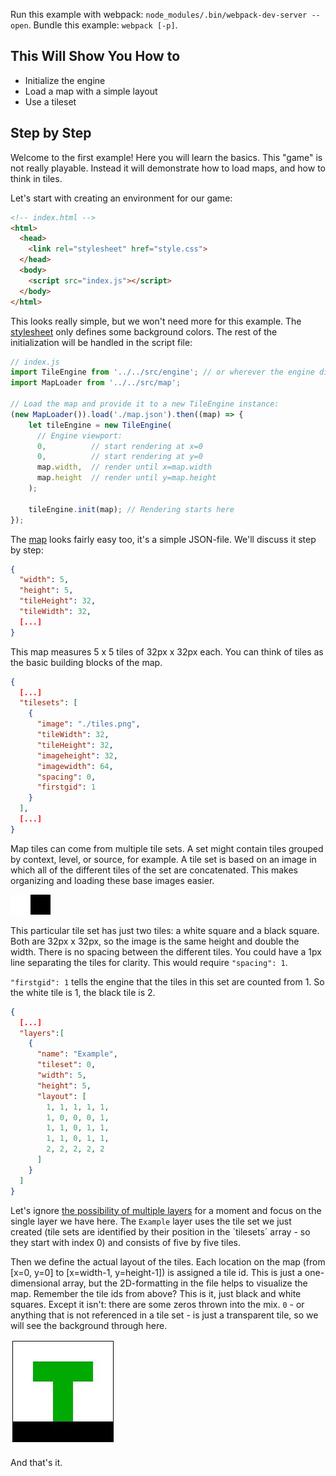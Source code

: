 Run this example with webpack: `node_modules/.bin/webpack-dev-server --open`. Bundle this example: `webpack [-p]`.

## This Will Show You How to

* Initialize the engine
* Load a map with a simple layout
* Use a tileset

## Step by Step

Welcome to the first example! Here you will learn the basics. This "game" is not really playable. Instead it will demonstrate how to load maps, and how to think in tiles.

Let's start with creating an environment for our game:

```html
<!-- index.html -->
<html>
  <head>
    <link rel="stylesheet" href="style.css">
  </head>
  <body>
    <script src="index.js"></script>
  </body>
</html>
```

This looks really simple, but we won't need more for this example. The [stylesheet](style.css) only defines some background colors. The rest of the initialization will be handled in the script file:

```js
// index.js
import TileEngine from '../../src/engine'; // or wherever the engine directory is
import MapLoader from '../../src/map';

// Load the map and provide it to a new TileEngine instance:
(new MapLoader()).load('./map.json').then((map) => {
    let tileEngine = new TileEngine(
      // Engine viewport:
      0,          // start rendering at x=0
      0,          // start rendering at y=0
      map.width,  // render until x=map.width
      map.height  // render until y=map.height
    );

    tileEngine.init(map); // Rendering starts here
});
```

The [map](map.json) looks fairly easy too, it's a simple JSON-file. We'll discuss it step by step:

```json
{
  "width": 5,
  "height": 5,
  "tileHeight": 32,
  "tileWidth": 32,
  [...]
}
```

This map measures 5 x 5 tiles of 32px x 32px each. You can think of tiles as the basic building blocks of the map.

```json
{
  [...]
  "tilesets": [
    {
      "image": "./tiles.png",
      "tileWidth": 32,
      "tileHeight": 32,
      "imageheight": 32,
      "imagewidth": 64,
      "spacing": 0,
      "firstgid": 1
    }
  ],
  [...]
}
```

Map tiles can come from multiple tile sets. A set might contain tiles grouped by context, level, or source, for example. A tile set is based on an image in which all of the different tiles of the set are concatenated. This makes organizing and loading these base images easier.

![tileset](tiles.png)

This particular tile set has just two tiles: a white square and a black square. Both are 32px x 32px, so the image is the same height and double the width. There is no spacing between the different tiles. You could have a 1px line separating the tiles for clarity. This would require `"spacing": 1`.

`"firstgid": 1` tells the engine that the tiles in this set are counted from 1. So the white tile is 1, the black tile is 2.

```json
{
  [...]
  "layers":[
    {
      "name": "Example",
      "tileset": 0,
      "width": 5,
      "height": 5,
      "layout": [
        1, 1, 1, 1, 1,
        1, 0, 0, 0, 1,
        1, 1, 0, 1, 1,
        1, 1, 0, 1, 1,
        2, 2, 2, 2, 2
      ]
    }
  ]
}
```

Let's ignore [the possibility of multiple layers](../02%20-%20Layers) for a moment and focus on the single layer we have here. The `Example` layer uses the tile set we just created (tile sets are identified by their position in the ´tilesets´ array - so they start with index 0) and consists of five by five tiles.

Then we define the actual layout of the tiles. Each location on the map (from [x=0, y=0] to [x=width-1, y=height-1]) is assigned a tile id. This is just a one-dimensional array, but the 2D-formatting in the file helps to visualize the map. Remember the tile ids from above? This is it, just black and white squares. Except it isn't: there are some zeros thrown into the mix. `0` - or anything that is not referenced in a tile set - is just a transparent tile, so we will see the background through here.

![screenshot](screenshot.jpg)

And that's it.
